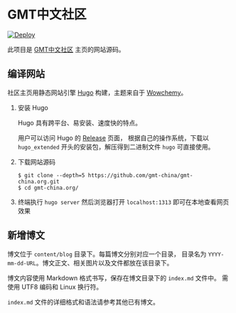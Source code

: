 # GMT中文社区

[![Deploy](https://github.com/gmt-china/gmt-china.org/actions/workflows/deploy.yml/badge.svg)](https://github.com/gmt-china/gmt-china.org/actions/workflows/deploy.yml)

此项目是 [GMT中文社区](https://gmt-china.org) 主页的网站源码。

## 编译网站

社区主页用静态网站引擎 [Hugo](https://gohugo.io/) 构建，主题来自于
[Wowchemy](https://wowchemy.com/)。

1.  安装 Hugo

    Hugo 具有跨平台、易安装、速度快的特点。

    用户可以访问 Hugo 的 [Release](https://github.com/gohugoio/hugo/releases) 页面，
    根据自己的操作系统，下载以 `hugo_extended` 开头的安装包，解压得到二进制文件
    ``hugo`` 可直接使用。

2.  下载网站源码

    ```
    $ git clone --depth=5 https://github.com/gmt-china/gmt-china.org.git
    $ cd gmt-china.org/
    ```

3.  终端执行 `hugo server` 然后浏览器打开 `localhost:1313` 即可在本地查看网页效果

## 新增博文

博文位于 `content/blog` 目录下。每篇博文分别对应一个目录，
目录名为 `YYYY-mm-dd-URL`。博文正文、相关图片以及文件都放在该目录下。

博文内容使用 Markdown 格式书写，保存在博文目录下的 `index.md` 文件中。
需使用 UTF8 编码和 Linux 换行符。

`index.md` 文件的详细格式和语法请参考其他已有博文。

